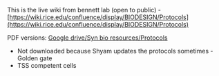 This is the live wiki from bennett lab (open to public) - [https://wiki.rice.edu/confluence/display/BIODESIGN/Protocols](https://wiki.rice.edu/confluence/display/BIODESIGN/Protocols)
   

PDF versions: [Google drive/Syn bio resources/Protocols](https://drive.google.com/drive/u/0/folders/0Bzv0yPtE-qPwfnJWNjRpbl9QdWVwOUFQVUJzZm1TNFAzUjdaYzJuNkNHS0JvaTQ4ODMwTzg)

- Not downloaded because Shyam updates the protocols sometimes - Golden gate
- TSS competent cells